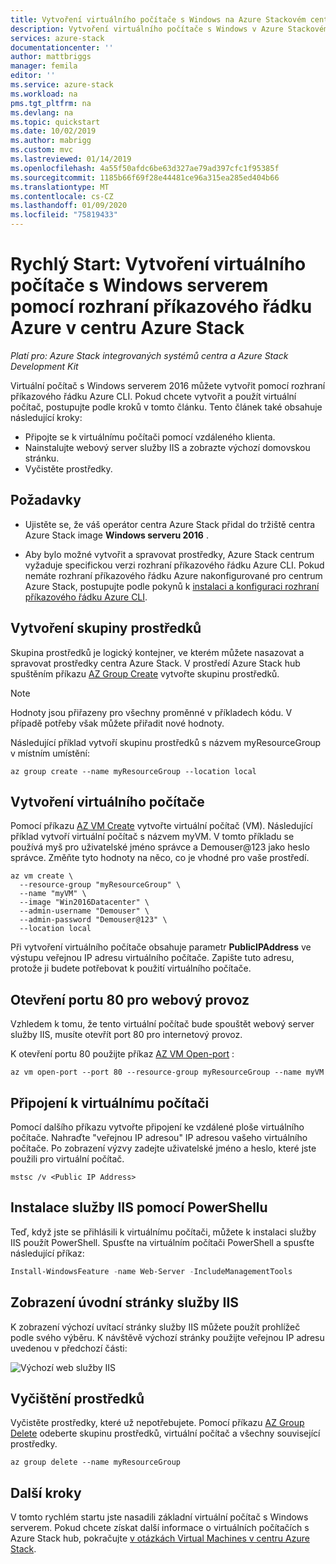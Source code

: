 ```yaml
---
title: Vytvoření virtuálního počítače s Windows na Azure Stackovém centru pomocí Azure CLI | Microsoft Docs
description: Vytvoření virtuálního počítače s Windows v Azure Stackovém centru pomocí Azure CLI
services: azure-stack
documentationcenter: ''
author: mattbriggs
manager: femila
editor: ''
ms.service: azure-stack
ms.workload: na
pms.tgt_pltfrm: na
ms.devlang: na
ms.topic: quickstart
ms.date: 10/02/2019
ms.author: mabrigg
ms.custom: mvc
ms.lastreviewed: 01/14/2019
ms.openlocfilehash: 4a55f50afdc6be63d327ae79ad397cfc1f95385f
ms.sourcegitcommit: 1185b66f69f28e44481ce96a315ea285ed404b66
ms.translationtype: MT
ms.contentlocale: cs-CZ
ms.lasthandoff: 01/09/2020
ms.locfileid: "75819433"
---
```

# <a name="quickstart-create-a-windows-server-virtual-machine-using-azure-cli-in-azure-stack-hub"></a>Rychlý Start: Vytvoření virtuálního počítače s Windows serverem pomocí rozhraní příkazového řádku Azure v centru Azure Stack

*Platí pro: Azure Stack integrovaných systémů centra a Azure Stack Development Kit*

Virtuální počítač s Windows serverem 2016 můžete vytvořit pomocí rozhraní příkazového řádku Azure CLI. Pokud chcete vytvořit a použít virtuální počítač, postupujte podle kroků v tomto článku. Tento článek také obsahuje následující kroky:

* Připojte se k virtuálnímu počítači pomocí vzdáleného klienta.
* Nainstalujte webový server služby IIS a zobrazte výchozí domovskou stránku.
* Vyčistěte prostředky.

## <a name="prerequisites"></a>Požadavky

* Ujistěte se, že váš operátor centra Azure Stack přidal do tržiště centra Azure Stack image **Windows serveru 2016** .

* Aby bylo možné vytvořit a spravovat prostředky, Azure Stack centrum vyžaduje specifickou verzi rozhraní příkazového řádku Azure CLI. Pokud nemáte rozhraní příkazového řádku Azure nakonfigurované pro centrum Azure Stack, postupujte podle pokynů k [instalaci a konfiguraci rozhraní příkazového řádku Azure CLI](azure-stack-version-profiles-azurecli2.md).

## <a name="create-a-resource-group"></a>Vytvoření skupiny prostředků

Skupina prostředků je logický kontejner, ve kterém můžete nasazovat a spravovat prostředky centra Azure Stack. V prostředí Azure Stack hub spuštěním příkazu [AZ Group Create](/cli/azure/group#az-group-create) vytvořte skupinu prostředků.

> [!NOTE]
>  Hodnoty jsou přiřazeny pro všechny proměnné v příkladech kódu. V případě potřeby však můžete přiřadit nové hodnoty.

Následující příklad vytvoří skupinu prostředků s názvem myResourceGroup v místním umístění:

```cli
az group create --name myResourceGroup --location local
```

## <a name="create-a-virtual-machine"></a>Vytvoření virtuálního počítače

Pomocí příkazu [AZ VM Create](/cli/azure/vm#az-vm-create) vytvořte virtuální počítač (VM). Následující příklad vytvoří virtuální počítač s názvem myVM. V tomto příkladu se používá myš pro uživatelské jméno správce a Demouser@123 jako heslo správce. Změňte tyto hodnoty na něco, co je vhodné pro vaše prostředí.

```cli
az vm create \
  --resource-group "myResourceGroup" \
  --name "myVM" \
  --image "Win2016Datacenter" \
  --admin-username "Demouser" \
  --admin-password "Demouser@123" \
  --location local
```

Při vytvoření virtuálního počítače obsahuje parametr **PublicIPAddress** ve výstupu veřejnou IP adresu virtuálního počítače. Zapište tuto adresu, protože ji budete potřebovat k použití virtuálního počítače.

## <a name="open-port-80-for-web-traffic"></a>Otevření portu 80 pro webový provoz

Vzhledem k tomu, že tento virtuální počítač bude spouštět webový server služby IIS, musíte otevřít port 80 pro internetový provoz.

K otevření portu 80 použijte příkaz [AZ VM Open-port](/cli/azure/vm) :

```cli
az vm open-port --port 80 --resource-group myResourceGroup --name myVM
```

## <a name="connect-to-the-virtual-machine"></a>Připojení k virtuálnímu počítači

Pomocí dalšího příkazu vytvořte připojení ke vzdálené ploše virtuálního počítače. Nahraďte "veřejnou IP adresou" IP adresou vašeho virtuálního počítače. Po zobrazení výzvy zadejte uživatelské jméno a heslo, které jste použili pro virtuální počítač.

```
mstsc /v <Public IP Address>
```

## <a name="install-iis-using-powershell"></a>Instalace služby IIS pomocí PowerShellu

Teď, když jste se přihlásili k virtuálnímu počítači, můžete k instalaci služby IIS použít PowerShell. Spusťte na virtuálním počítači PowerShell a spusťte následující příkaz:

```powershell
Install-WindowsFeature -name Web-Server -IncludeManagementTools
```

## <a name="view-the-iis-welcome-page"></a>Zobrazení úvodní stránky služby IIS

K zobrazení výchozí uvítací stránky služby IIS můžete použít prohlížeč podle svého výběru. K návštěvě výchozí stránky použijte veřejnou IP adresu uvedenou v předchozí části:

![Výchozí web služby IIS](./media/azure-stack-quick-create-vm-windows-cli/default-iis-website.png)

## <a name="clean-up-resources"></a>Vyčištění prostředků

Vyčistěte prostředky, které už nepotřebujete. Pomocí příkazu [AZ Group Delete](/cli/azure/group#az-group-delete) odeberte skupinu prostředků, virtuální počítač a všechny související prostředky.

```cli
az group delete --name myResourceGroup
```

## <a name="next-steps"></a>Další kroky

V tomto rychlém startu jste nasadili základní virtuální počítač s Windows serverem. Pokud chcete získat další informace o virtuálních počítačích s Azure Stack hub, pokračujte [v otázkách Virtual Machines v centru Azure Stack](azure-stack-vm-considerations.md).

